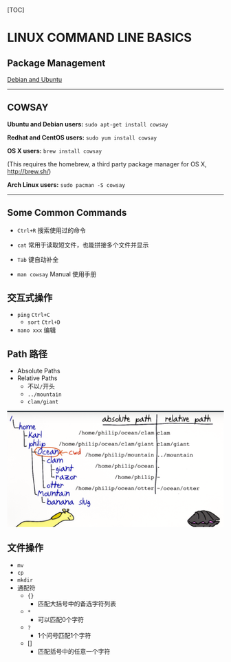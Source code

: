 [TOC]

# LINUX COMMAND LINE BASICS

## Package Management

[Debian and Ubuntu](https://www.digitalocean.com/community/tutorials/ubuntu-and-debian-package-management-essentials)

---

## COWSAY

**Ubuntu and Debian users:** `sudo apt-get install cowsay`

**Redhat and CentOS users:** `sudo yum install cowsay`

**OS X users:** `brew install cowsay`

(This requires the homebrew, a third party package manager for OS X, http://brew.sh/)

**Arch Linux users:** `sudo pacman -S cowsay`

---

## Some Common Commands

- `Ctrl+R` 搜索使用过的命令
- `cat` 常用于读取短文件，也能拼接多个文件并显示

- `Tab` 键自动补全

- `man cowsay` Manual 使用手册

## 交互式操作

- `ping` `Ctrl+C`
  - `sort` `Ctrl+D`
- `nano xxx` 编辑

## Path 路径

- Absolute Paths
- Relative Paths
  - 不以`/`开头
  - `../mountain`
  - `clam/giant`

![image-20201224161801520](LINUX_COMMAND_LINE_BASICS.assets/image-20201224161801520.png)

## 文件操作

- `mv`
- `cp`
- `mkdir`
- 通配符
  - `{}`
    - 匹配大括号中的备选字符列表
  - `*`
    - 可以匹配0个字符
  - `?`
    - 1个问号匹配1个字符
  - []
    - 匹配括号中的任意一个字符